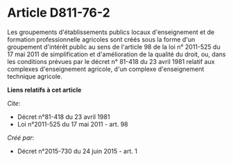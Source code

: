 # Article D811-76-2

Les groupements d'établissements publics locaux d'enseignement et de formation professionnelle agricoles sont créés sous la
forme d'un groupement d'intérêt public au sens de l'article 98 de la loi n° 2011-525 du 17 mai 2011 de simplification et
d'amélioration de la qualité du droit, ou, dans les conditions prévues par le décret n° 81-418 du 23 avril 1981 relatif aux
complexes d'enseignement agricole, d'un complexe d'enseignement technique agricole.

**Liens relatifs à cet article**

_Cite_:

  - Décret n°81-418 du 23 avril 1981
  - Loi n°2011-525 du 17 mai 2011 - art. 98

_Créé par_:

  - Décret n°2015-730 du 24 juin 2015 - art. 1
